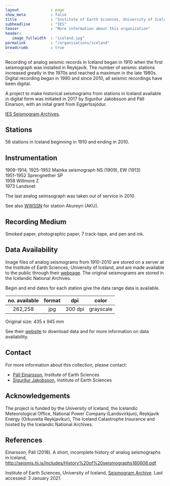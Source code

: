 ```yaml
---
layout              : page
show_meta           : false
title               : "Institute of Earth Sciences, University of Iceland"
subheadline         : "IES"
teaser              : "More information about this organization"
header:
   image_fullwidth  : "iceland.jpg"
permalink           : "/organizations/iceland"
breadcrumb          : true
---
```


Recording of analog seismic records in Iceland began in 1910 when the first seismograph was installed in Reykjavík. The number of seismic stations increased greatly in the 1970s and reached a maximum in the late 1980s. Digital recording began in 1990 and since 2010, all seismic recordings have been digital.

A project to make historical seismograms from stations in Iceland available in digital form was initiated in 2017 by Sigurður Jakobsson and Páll Einarson, with an inital grant from Eggertssjódur.

[IES Seismogram Archives](http://seismis.hi.is/).
## Stations
56 stations in Iceland beginning in 1910 and ending in 2010.

## Instrumentation
1909-1914, 1925-1952 Mainka seismograph NS (1909), EW (1913) <br>
1951-1952 Sprengnether SP  
1958 Willmore Z  
1973 Landsnet

The last analog seimsograph was taken out of service in 2010.

See also [WWSSN](../organizations/wwssn) for station Akureyri (AKU).


## Recording Medium
Smoked paper, photographic paper, 7 track-tape, and pen and ink.

## Data Availability

Image files of analog seismograms from 1910-2010 are stored on a server at the Institute of Earth Sciences, University of Iceland, and are made available to the public through their [webpage](http://seismis.hi.is/). The original seismograms are stored in the Icelandic National Archives.

Begin and end dates for each station give the data range data is available.

**no. available** | **format** | **dpi** | **color**
| :---: | :---: | :---: | :---:
262,258 | jpg| 300 dpi | grayscale


Original size: 435 x 945 mm

See their [website](http://seismis.hi.is/) to download data and for more information on data availability.


## Contact
For more information about this collection, please contact:  
* [Páll Einarsson](mailto:palli@hi.is), Institute of Earth Sciences
* [Sigurður Jakobsson](mailto:sigjak@hi.is), Institute of Earth Sciences

## Acknowledgements
The project is funded by the University of Iceland, the Icelandic Meteorological Office, National Power Company (Landsvirkjun), Reykjavik Energy (Orkuveita Reykjavíkur), The Iceland Catastrophe Insurance and hosted by the Icelandic National Archives.

## References
Einarsson, Páll (2018). A short, incomplete history of analog seismographs in Iceland, http://seismis.hi.is/includes/History%20of%20seismographs180608.pdf  

Institute of Earth Sciences, University of Iceland, [Seismogram Archive](http://seismis.hi.is/). Last accessed: 3 January 2021.
